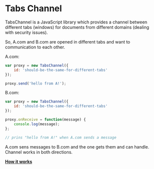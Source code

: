 # Tabs Channel

TabsChannel is a JavaScript library which provides a channel between different tabs (windows) for documents from different domains (dealing with security issues).

So, A.com and B.com are opened in different tabs and want to communication to each other.

A.com:

```js
var proxy = new TabsChannel({
    id: 'should-be-the-same-for-different-tabs'
});

proxy.send('hello from A!');
```

B.com:

```js
var proxy = new TabsChannel({
    id: 'should-be-the-same-for-different-tabs'
});

proxy.onReceive = function(message) {
    console.log(message);
};

// prins "hello from A!" when A.com sends a message
```

A.com sens messages to B.com and the one gets them and can handle. Channel works in both directions.

[**How it works**](https://medium.com/front-end-hacking/communication-between-tabs-43a35725edfe)
